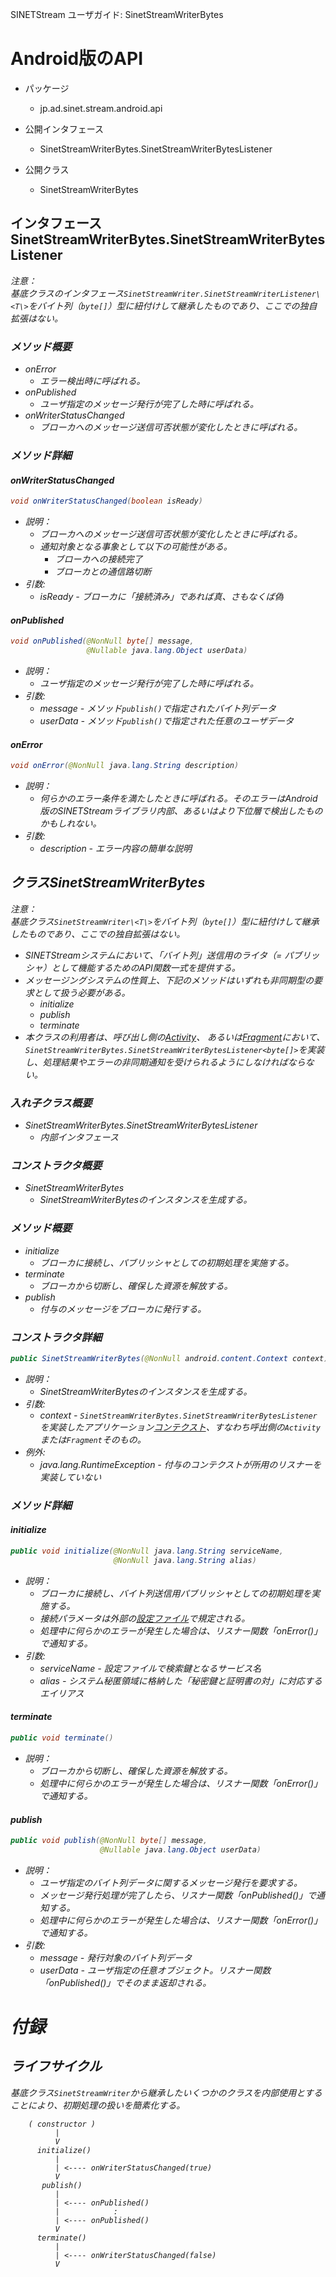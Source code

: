 <!--
Copyright (C) 2020 National Institute of Informatics

Licensed to the Apache Software Foundation (ASF) under one
or more contributor license agreements.  See the NOTICE file
distributed with this work for additional information
regarding copyright ownership.  The ASF licenses this file
to you under the Apache License, Version 2.0 (the
"License"); you may not use this file except in compliance
with the License.  You may obtain a copy of the License at

  http://www.apache.org/licenses/LICENSE-2.0

Unless required by applicable law or agreed to in writing,
software distributed under the License is distributed on an
"AS IS" BASIS, WITHOUT WARRANTIES OR CONDITIONS OF ANY
KIND, either express or implied.  See the License for the
specific language governing permissions and limitations
under the License.
-->

<!-- NOTYET
[English](sinetstream_writer_bytes.en.md)
-->

SINETStream ユーザガイド: SinetStreamWriterBytes

# Android版のAPI

* パッケージ
    * jp.ad.sinet.stream.android.api

* 公開インタフェース
    * SinetStreamWriterBytes.SinetStreamWriterBytesListener

* 公開クラス
    * SinetStreamWriterBytes


## インタフェース SinetStreamWriterBytes.SinetStreamWriterBytesListener

<em>注意：<em><br>
基底クラスのインタフェース`SinetStreamWriter.SinetStreamWriterListener\<T\>`をバイト列（`byte[]`）型に紐付けして継承したものであり、ここでの独自拡張はない。


### メソッド概要
* onError
    * エラー検出時に呼ばれる。
* onPublished
    * ユーザ指定のメッセージ発行が完了した時に呼ばれる。
* onWriterStatusChanged
    * ブローカへのメッセージ送信可否状態が変化したときに呼ばれる。


### メソッド詳細
#### onWriterStatusChanged

```java
void onWriterStatusChanged(boolean isReady)
```

* 説明：
    * ブローカへのメッセージ送信可否状態が変化したときに呼ばれる。
    * 通知対象となる事象として以下の可能性がある。
        * ブローカへの接続完了
        * ブローカとの通信路切断
* 引数:
    * isReady - ブローカに「接続済み」であれば真、さもなくば偽


#### onPublished

```java
void onPublished(@NonNull byte[] message,
                 @Nullable java.lang.Object userData)
```

* 説明：
    * ユーザ指定のメッセージ発行が完了した時に呼ばれる。
* 引数:
    * message - メソッド`publish()`で指定されたバイト列データ
    * userData - メソッド`publish()`で指定された任意のユーザデータ


#### onError

```java
void onError(@NonNull java.lang.String description)
```

* 説明：
    * 何らかのエラー条件を満たしたときに呼ばれる。そのエラーはAndroid版のSINETStreamライブラリ内部、あるいはより下位層で検出したものかもしれない。
* 引数:
    * description - エラー内容の簡単な説明


## クラスSinetStreamWriterBytes

<em>注意：<em><br>
基底クラス`SinetStreamWriter\<T\>`をバイト列（`byte[]`）型に紐付けして継承したものであり、ここでの独自拡張はない。


* SINETStreamシステムにおいて、「バイト列」送信用のライタ（= パブリッシャ）として機能するためのAPI関数一式を提供する。
* メッセージングシステムの性質上、下記のメソッドはいずれも非同期型の要求として扱う必要がある。
    * initialize
    * publish
    * terminate
* 本クラスの利用者は、呼び出し側の[Activity](https://developer.android.com/guide/components/activities/intro-activities)、
あるいは[Fragment](https://developer.android.com/guide/components/fragments)において、
`SinetStreamWriterBytes.SinetStreamWriterBytesListener<byte[]>`を実装し、処理結果やエラーの非同期通知を受けられるようにしなければならない。


### 入れ子クラス概要
* SinetStreamWriterBytes.SinetStreamWriterBytesListener
    * 内部インタフェース


### コンストラクタ概要
* SinetStreamWriterBytes
    * SinetStreamWriterBytesのインスタンスを生成する。


### メソッド概要
* initialize
    * ブローカに接続し、パブリッシャとしての初期処理を実施する。
* terminate
    * ブローカから切断し、確保した資源を解放する。
* publish
    * 付与のメッセージをブローカに発行する。


### コンストラクタ詳細

```java
public SinetStreamWriterBytes(@NonNull android.content.Context context)
```

* 説明：
    * SinetStreamWriterBytesのインスタンスを生成する。
* 引数:
    * context - `SinetStreamWriterBytes.SinetStreamWriterBytesListener`を実装したアプリケーション[コンテクスト](https://developer.android.com/reference/android/content/Context)、すなわち呼出側の`Activity`または`Fragment`そのもの。
* 例外:
    * java.lang.RuntimeException - 付与のコンテクストが所用のリスナーを実装していない


### メソッド詳細
#### initialize

```java
public void initialize(@NonNull java.lang.String serviceName,
                       @NonNull java.lang.String alias)
```

* 説明：
    * ブローカに接続し、バイト列送信用パブリッシャとしての初期処理を実施する。
    * 接続パラメータは外部の[設定ファイル](config.md)で規定される。
    * 処理中に何らかのエラーが発生した場合は、リスナー関数「onError()」で通知する。
* 引数:
    * serviceName - 設定ファイルで検索鍵となるサービス名
    * alias - システム秘匿領域に格納した「秘密鍵と証明書の対」に対応するエイリアス

#### terminate

```java
public void terminate()
```

* 説明：
    * ブローカから切断し、確保した資源を解放する。
    * 処理中に何らかのエラーが発生した場合は、リスナー関数「onError()」で通知する。


#### publish

```java
public void publish(@NonNull byte[] message,
                    @Nullable java.lang.Object userData)
```

* 説明：
    * ユーザ指定のバイト列データに関するメッセージ発行を要求する。
    * メッセージ発行処理が完了したら、リスナー関数「onPublished()」で通知する。
    * 処理中に何らかのエラーが発生した場合は、リスナー関数「onError()」で通知する。
* 引数:
    * message - 発行対象のバイト列データ
    * userData - ユーザ指定の任意オブジェクト。リスナー関数「onPublished()」でそのまま返却される。


# 付録
## ライフサイクル

基底クラス`SinetStreamWriter`から継承したいくつかのクラスを内部使用とすることにより、初期処理の扱いを簡素化する。

```
    ( constructor )
          |
          V
      initialize()
          |
          | <---- onWriterStatusChanged(true)
          V
       publish()
          |
          | <---- onPublished()
          |            :
          | <---- onPublished()
          V
      terminate()
          |
          | <---- onWriterStatusChanged(false)
          V
```

